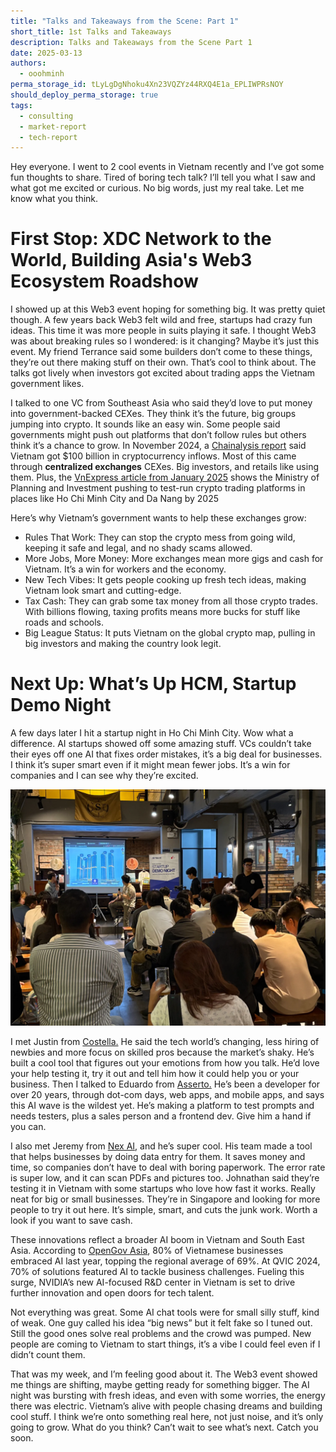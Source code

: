 ```yaml
---
title: "Talks and Takeaways from the Scene: Part 1"
short_title: 1st Talks and Takeaways
description: Talks and Takeaways from the Scene Part 1
date: 2025-03-13
authors:
  - ooohminh
perma_storage_id: tLyLgDgNhoku4Xn23VQZYz44RXQ4E1a_EPLIWPRsNOY
should_deploy_perma_storage: true
tags:
  - consulting
  - market-report
  - tech-report
---
```


Hey everyone. I went to 2 cool events in Vietnam recently and I’ve got some fun thoughts to share. Tired of boring tech talk? I’ll tell you what I saw and what got me excited or curious. No big words, just my real take. Let me know what you think.

# First Stop: XDC Network to the World, Building Asia's Web3 Ecosystem Roadshow

I showed up at this Web3 event hoping for something big. It was pretty quiet though. A few years back Web3 felt wild and free, startups had crazy fun ideas. This time it was more people in suits playing it safe. I thought Web3 was about breaking rules so I wondered: is it changing? Maybe it’s just this event. My friend Terrance said some builders don’t come to these things, they’re out there making stuff on their own. That’s cool to think about. The talks got lively when investors got excited about trading apps the Vietnam government likes.

I talked to one VC from Southeast Asia who said they’d love to put money into government-backed CEXes. They think it’s the future, big groups jumping into crypto. It sounds like an easy win. Some people said governments might push out platforms that don’t follow rules but others think it’s a chance to grow. In November 2024, a [Chainalysis report](https://www.chainalysis.com/blog/central-southern-asia-crypto-adoption-2024/) said Vietnam got $100 billion in cryptocurrency inflows. Most of this came through **centralized exchanges** CEXes. Big investors, and retails like using them. Plus, the [VnExpress article from January 2025](https://vnexpress.net/de-xuat-thu-nghiem-san-giao-dich-tien-so-tai-trung-tam-tai-chinh-4837314.html) shows the Ministry of Planning and Investment pushing to test-run crypto trading platforms in places like Ho Chi Minh City and Da Nang by 2025

Here’s why Vietnam’s government wants to help these exchanges grow:

- Rules That Work: They can stop the crypto mess from going wild, keeping it safe and legal, and no shady scams allowed.
- More Jobs, More Money: More exchanges mean more gigs and cash for Vietnam. It’s a win for workers and the economy.
- New Tech Vibes: It gets people cooking up fresh tech ideas, making Vietnam look smart and cutting-edge.
- Tax Cash: They can grab some tax money from all those crypto trades. With billions flowing, taxing profits means more bucks for stuff like roads and schools.
- Big League Status: It puts Vietnam on the global crypto map, pulling in big investors and making the country look legit.

# Next Up: What’s Up HCM, Startup Demo Night

A few days later I hit a startup night in Ho Chi Minh City. Wow what a difference. AI startups showed off some amazing stuff. VCs couldn’t take their eyes off one AI that fixes order mistakes, it’s a big deal for businesses. I think it’s super smart even if it might mean fewer jobs. It’s a win for companies and I can see why they’re excited.

![](assets/event-takeaways-1st-1.webp)

I met Justin from [Costella.](https://www.costella.co/) He said the tech world’s changing, less hiring of newbies and more focus on skilled pros because the market’s shaky. He’s built a cool tool that figures out your emotions from how you talk. He’d love your help testing it, try it out and tell him how it could help you or your business. Then I talked to Eduardo from [Asserto.](https://asserto.ai/) He’s been a developer for over 20 years, through dot-com days, web apps, and mobile apps, and says this AI wave is the wildest yet. He’s making a platform to test prompts and needs testers, plus a sales person and a frontend dev. Give him a hand if you can.

I also met Jeremy from [Nex AI](https://www.nexai.app/), and he’s super cool. His team made a tool that helps businesses by doing data entry for them. It saves money and time, so companies don’t have to deal with boring paperwork. The error rate is super low, and it can scan PDFs and pictures too. Johnathan said they’re testing it in Vietnam with some startups who love how fast it works. Really neat for big or small businesses. They’re in Singapore and looking for more people to try it out here. It’s simple, smart, and cuts the junk work. Worth a look if you want to save cash.

These innovations reflect a broader AI boom in Vietnam and South East Asia. According to [OpenGov Asia](https://opengovasia.com/2025/02/08/vietnams-ai-future-innovation-policy-and-growth/), 80% of Vietnamese businesses embraced AI last year, topping the regional average of 69%. At QVIC 2024, 70% of solutions featured AI to tackle business challenges. Fueling this surge, NVIDIA’s new AI-focused R&D center in Vietnam is set to drive further innovation and open doors for tech talent.

Not everything was great. Some AI chat tools were for small silly stuff, kind of weak. One guy called his idea “big news” but it felt fake so I tuned out. Still the good ones solve real problems and the crowd was pumped. New people are coming to Vietnam to start things, it’s a vibe I could feel even if I didn’t count them.

That was my week, and I’m feeling good about it. The Web3 event showed me things are shifting, maybe getting ready for something bigger. The AI night was bursting with fresh ideas, and even with some worries, the energy there was electric. Vietnam’s alive with people chasing dreams and building cool stuff. I think we’re onto something real here, not just noise, and it’s only going to grow. What do you think? Can’t wait to see what’s next. Catch you soon.
